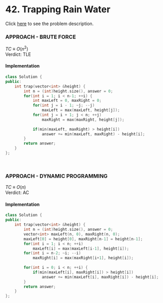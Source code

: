 # 42. Trapping Rain Water
Click [here](https://leetcode.com/problems/trapping-rain-water/description/) to see the problem description.   

### APPROACH - BRUTE FORCE
$TC\ \equiv\ O(n^2)$    
Verdict: TLE   

#### Implementation
```cpp
class Solution {
public:
    int trap(vector<int> &height) {
        int n = (int)height.size(), answer = 0;
        for(int i = 1; i < n-1; ++i) {
            int maxLeft = 0, maxRight = 0;
            for(int j = i - 1; ~j; --j)
                maxLeft = max(maxLeft, height[j]);
            for(int j = i + 1; j < n; ++j)
                maxRight = max(maxRight, height[j]);
            
            if(min(maxLeft, maxRight) > height[i])
                answer += min(maxLeft, maxRight) - height[i];
        }
        return answer;
    }
};
```

&nbsp;

### APPROACH - DYNAMIC PROGRAMMING
$TC\ \equiv\ O(n)$    
Verdict: AC  

#### Implementation
```cpp
class Solution {
public:
    int trap(vector<int> &height) {
        int n = (int)height.size(), answer = 0;
        vector<int> maxLeft(n, 0), maxRight(n, 0);
        maxLeft[0] = height[0], maxRight[n-1] = height[n-1];
        for(int i = 1; i < n; ++i)
            maxLeft[i] = max(maxLeft[i-1], height[i]);
        for(int i = n-2; ~i; --i)
            maxRight[i] = max(maxRight[i+1], height[i]);
        
        for(int i = 0; i < n; ++i) {
            if(min(maxLeft[i], maxRight[i]) > height[i])
                answer += min(maxLeft[i], maxRight[i]) - height[i];
        }
        return answer;
    }
};
```
